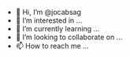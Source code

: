 - 👋 Hi, I’m @jocabsag
- 👀 I’m interested in ...
- 🌱 I’m currently learning ...
- 💞️ I’m looking to collaborate on ...
- 📫 How to reach me ...

<!---
jocabsag/jocabsag is a ✨ special ✨ repository because its `README.md` (this file) appears on your GitHub profile.
You can click the Preview link to take a look at your changes.
--->
